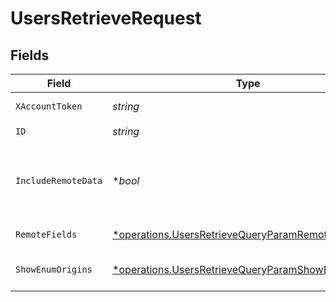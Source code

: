 # UsersRetrieveRequest


## Fields

| Field                                                                                                                   | Type                                                                                                                    | Required                                                                                                                | Description                                                                                                             |
| ----------------------------------------------------------------------------------------------------------------------- | ----------------------------------------------------------------------------------------------------------------------- | ----------------------------------------------------------------------------------------------------------------------- | ----------------------------------------------------------------------------------------------------------------------- |
| `XAccountToken`                                                                                                         | *string*                                                                                                                | :heavy_check_mark:                                                                                                      | Token identifying the end user.                                                                                         |
| `ID`                                                                                                                    | *string*                                                                                                                | :heavy_check_mark:                                                                                                      | N/A                                                                                                                     |
| `IncludeRemoteData`                                                                                                     | **bool*                                                                                                                 | :heavy_minus_sign:                                                                                                      | Whether to include the original data Merge fetched from the third-party to produce these models.                        |
| `RemoteFields`                                                                                                          | [*operations.UsersRetrieveQueryParamRemoteFields](../../models/operations/usersretrievequeryparamremotefields.md)       | :heavy_minus_sign:                                                                                                      | Deprecated. Use show_enum_origins.                                                                                      |
| `ShowEnumOrigins`                                                                                                       | [*operations.UsersRetrieveQueryParamShowEnumOrigins](../../models/operations/usersretrievequeryparamshowenumorigins.md) | :heavy_minus_sign:                                                                                                      | Which fields should be returned in non-normalized form.                                                                 |